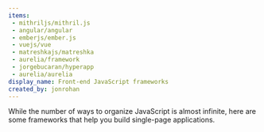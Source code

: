 ```yaml
---
items:
 - mithriljs/mithril.js
 - angular/angular
 - emberjs/ember.js
 - vuejs/vue
 - matreshkajs/matreshka
 - aurelia/framework
 - jorgebucaran/hyperapp
 - aurelia/aurelia
display_name: Front-end JavaScript frameworks
created_by: jonrohan
---
```

While the number of ways to organize JavaScript is almost infinite, here are some frameworks that help you build single-page applications.
